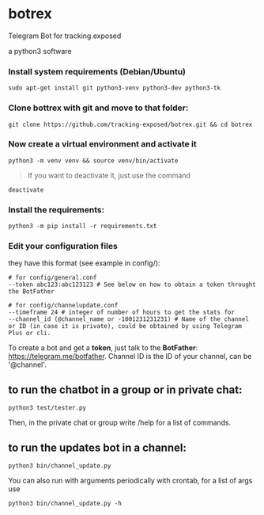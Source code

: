 # botrex
Telegram Bot for tracking.exposed

a python3 software


### Install system requirements (Debian/Ubuntu)

    sudo apt-get install git python3-venv python3-dev python3-tk
    
### Clone bottrex with git and move to that folder:

    git clone https://github.com/tracking-exposed/botrex.git && cd botrex

### Now create a virtual environment and activate it

    python3 -m venv venv && source venv/bin/activate

> If you want to deactivate it, just use the command 

    deactivate

### Install the requirements:

    python3 -m pip install -r requirements.txt
    
### Edit your configuration files

they have this format (see example in config/):

    # for config/general.conf
    --token abc123:abc123123 # See below on how to obtain a token throught the BotFather
    
    # for config/channelupdate.conf
    --timeframe 24 # integer of number of hours to get the stats for
    --channel_id (@channel_name or -1001231231231) # Name of the channel or ID (in case it is private), could be obtained by using Telegram Plus or cli.


To create a bot and get a **token**, just talk to the **BotFather**: https://telegram.me/botfather. Channel ID is the ID of your channel, can be '@channel'.

## to run the chatbot in a group or in private chat:

    python3 test/tester.py

Then, in the private chat or group write /help for a list of commands.


## to run the updates bot in a channel:

    python3 bin/channel_update.py
    
You can also run with arguments periodically with crontab, for a list of args use
    
    python3 bin/channel_update.py -h
